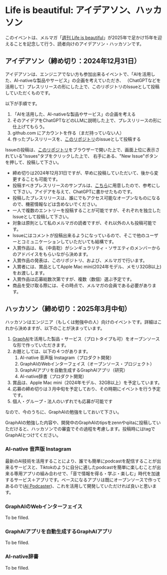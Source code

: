 # Life is beautiful: アイデアソン、ハッカソン

このイベントは、メルマガ「[週刊 Life is beautiful](https://www.mag2.com/m/0001323030)」が2025年で足かけ15年を迎えることを記念して行う、読者向けのアイデアソン・ハッカソンです。

## アイデアソン（締め切り：2024年12月31日）

アイデアソンは、エンジニアでない方も参加出来るイベントで、「AIを活用した、AI-nativeな製品やサービス」の企画を考えていただき、
（ChatGPTなどを活用して）プレスリリースの形にした上で、このリポジトリのIssueとして投稿していただくものです。

以下が手順です。

1. 「AIを活用した、AI-nativeな製品やサービス」の企画を考える
2. そのアイデアをChatGPTなどのLLMに説明した上で、プレスリリースの形に仕上げてもらう。
3. github.com にアカウントを作る（まだ持っていない人）
4. 作ったプレスリリースを、[このリポジトリ](https://github.com/snakajima/life-is-beautiful)のissueとして投稿する

Issueの投稿は、[このリポジトリ](https://github.com/snakajima/life-is-beautiful)をブラウザーで開いた上で、画面上位に表示されている"Issues"タブをクリックした上で、
右手にある、"New Issue"ボタンを押して、投稿して下さい。

- 締め切りは2024年12月31日ですが、早めに投稿していただいて、後から変更することも可能です。
- 投稿すべきプレスリリースのサンプルは、[こちら](https://github.com/snakajima/life-is-beautiful/issues/1)に用意したので、参考にして下さい。アイデアを与えて、ChatGPTに書かせたものです。
- 投稿したプレスリリースは、誰にでもアクセス可能なオープンなものになるので、機密情報などは含めないでください。
- 一人で複数のエントリーを投稿することが可能ですが、それぞれを独立したIssueとして投稿して下さい。
- 対象は原則として私のメルマガの読者ですが、それ以外の人も投稿可能です。
- Issueにはコメントが投稿出来るようになっているので、そこで他のユーザーとコミュニケーションしていただいても結構です。
- 入賞作品は、私（中島聡）がシンギュラリティ・ソサエティのメンバーからのアドバイスをもらいながら決めます。
- 入賞作品の発表は、このリポジトリ、および、メルマガで行います。
- 入賞者には、賞品としてApple Mac mini(2024年モデル、メモリ32GB以上)をお渡しします。
- 入賞作品は応募総数次第ですが、複数（数個）選ぶ予定です。
- 商品を受け取る際には、その時点で、メルマガの会員である必要があります。

## ハッカソン（締め切り：2025年3月中旬）

ハッカソンはエンジニア（もしくは勉強中の人）向けのイベントです。詳細はこれから決めますが、以下のことが決まっています。

1. [GraphAI](https://github.com/receptron/graphai)を活用した製品・サービス（プロトタイプも可）をオープンソースな形で作っていただきます。
2. お題としては、以下の４つがあります。
   1. AI-native 音声版 Instagram（プロダクト開発）
   2. GraphAIのWebインターフェイス（オープンソース・プロジェクト）
   3. GraphAIアプリを自動生成するGraphAIアプリ（研究）
   4. AI-native辞書（プロダクト開発）
3. 賞品は、Apple Mac mini（2024年モデル、32GB以上）を予定しています。
4. 応募の締め切りは３月中旬を予定しており、その時期にイベントを行う予定です。
5. 個人・グループ・法人のいずれでも応募が可能です

なので、今のうちに、GraphAIの勉強をしておいて下さい。

GraphAIの勉強した内容や、開発中のGraphAIのtipsをzennやqiitaに投稿していただけると、ハッカソンでの審査でその過程を考慮します。投稿時にはtagでGraphAIとつけてください。

### AI-native 音声版 Instagram

最新のAI技術を活用することにより、誰でも簡単にpodcastを配信することが出来るサービスと、Tiktokのように自分に適したpodcastを簡単に楽しむことが出来る専用アプリの組み合わせで、「音で情報を得る・学ぶ・楽しむ」時代を加速するサービス＋アプリです。ベースになるアプリは既にオープンソースで作ってあるので([AI Podcaster](https://github.com/snakajima/ai-podcaster))、これを活用して開発していただければ良いと思います。

### GraphAIのWebインターフェイス

To be filled.

### GraphAIアプリを自動生成するGraphAIアプリ

To be filled.

### AI-native辞書

To be filled.




